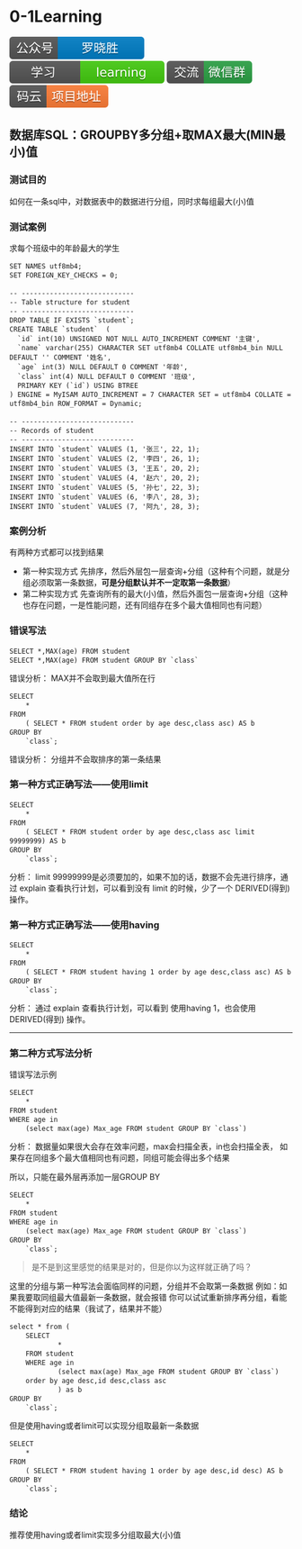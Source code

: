 # 0-1Learning

![alt text](../../static/common/svg/luoxiaosheng.svg "公众号")
![alt text](../../static/common/svg/luoxiaosheng_learning.svg "学习")
![alt text](../../static/common/svg/luoxiaosheng_wechat.svg "微信")
![alt text](../../static/common/svg/luoxiaosheng_gitee.svg "码云")

## 数据库SQL：GROUPBY多分组+取MAX最大(MIN最小)值

### 测试目的
如何在一条sql中，对数据表中的数据进行分组，同时求每组最大(小)值

### 测试案例
求每个班级中的年龄最大的学生
````
SET NAMES utf8mb4;
SET FOREIGN_KEY_CHECKS = 0;

-- ----------------------------
-- Table structure for student
-- ----------------------------
DROP TABLE IF EXISTS `student`;
CREATE TABLE `student`  (
  `id` int(10) UNSIGNED NOT NULL AUTO_INCREMENT COMMENT '主键',
  `name` varchar(255) CHARACTER SET utf8mb4 COLLATE utf8mb4_bin NULL DEFAULT '' COMMENT '姓名',
  `age` int(3) NULL DEFAULT 0 COMMENT '年龄',
  `class` int(4) NULL DEFAULT 0 COMMENT '班级',
  PRIMARY KEY (`id`) USING BTREE
) ENGINE = MyISAM AUTO_INCREMENT = 7 CHARACTER SET = utf8mb4 COLLATE = utf8mb4_bin ROW_FORMAT = Dynamic;

-- ----------------------------
-- Records of student
-- ----------------------------
INSERT INTO `student` VALUES (1, '张三', 22, 1);
INSERT INTO `student` VALUES (2, '李四', 26, 1);
INSERT INTO `student` VALUES (3, '王五', 20, 2);
INSERT INTO `student` VALUES (4, '赵六', 20, 2);
INSERT INTO `student` VALUES (5, '孙七', 22, 3);
INSERT INTO `student` VALUES (6, '李八', 28, 3);
INSERT INTO `student` VALUES (7, '阿九', 28, 3);
````

### 案例分析
有两种方式都可以找到结果
* 第一种实现方式
    先排序，然后外层包一层查询+分组（这种有个问题，就是分组必须取第一条数据，**可是分组默认并不一定取第一条数据**）
* 第二种实现方式
    先查询所有的最大(小)值，然后外面包一层查询+分组（这种也存在问题，一是性能问题，还有同组存在多个最大值相同也有问题）

### 错误写法
````
SELECT *,MAX(age) FROM student
SELECT *,MAX(age) FROM student GROUP BY `class`
````
错误分析：
MAX并不会取到最大值所在行

````
SELECT
    * 
FROM
    ( SELECT * FROM student order by age desc,class asc) AS b
GROUP BY
    `class`;
````
错误分析：
分组并不会取排序的第一条结果


### 第一种方式正确写法——使用limit
````
SELECT
    * 
FROM
    ( SELECT * FROM student order by age desc,class asc limit 99999999) AS b
GROUP BY
    `class`;
````
分析：
limit 99999999是必须要加的，如果不加的话，数据不会先进行排序，通过 explain 查看执行计划，可以看到没有 limit 的时候，少了一个 DERIVED(得到) 操作。


### 第一种方式正确写法——使用having
````
SELECT
    * 
FROM
    ( SELECT * FROM student having 1 order by age desc,class asc) AS b
GROUP BY
    `class`;
````
分析：
通过 explain 查看执行计划，可以看到 使用having 1，也会使用 DERIVED(得到) 操作。

---

### 第二种方式写法分析
错误写法示例
````
SELECT 
    * 
FROM student 
WHERE age in 
    (select max(age) Max_age FROM student GROUP BY `class`) 
````
分析：
数据量如果很大会存在效率问题，max会扫描全表，in也会扫描全表，
如果存在同组多个最大值相同也有问题，同组可能会得出多个结果


所以，只能在最外层再添加一层GROUP BY
````
SELECT 
    * 
FROM student 
WHERE age in 
    (select max(age) Max_age FROM student GROUP BY `class`) 
GROUP BY 
    `class`;
````

> 是不是到这里感觉的结果是对的，但是你以为这样就正确了吗？

这里的分组与第一种写法会面临同样的问题，分组并不会取第一条数据
例如：如果我要取同组最大值最新一条数据，就会报错
你可以试试重新排序再分组，看能不能得到对应的结果（我试了，结果并不能）
````
select * from (
	SELECT 
			* 
	FROM student 
	WHERE age in 
			(select max(age) Max_age FROM student GROUP BY `class`) 
	order by age desc,id desc,class asc
			) as b
GROUP BY 
    `class`;
````

但是使用having或者limit可以实现分组取最新一条数据
````
SELECT
    * 
FROM
    ( SELECT * FROM student having 1 order by age desc,id desc) AS b
GROUP BY
    `class`;
````

### 结论

推荐使用having或者limit实现多分组取最大(小)值

